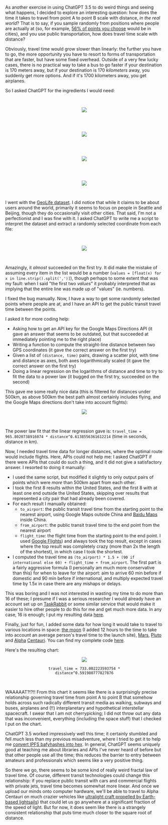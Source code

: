 [category]: <> (General,Fun)
[date]: <> (2023/04/14)
[title]: <> (Travel time ~= 750 * distance ^ 0.6)
[pandoc]: <> (--mathjax)

As another exercise in using ChatGPT 3.5 to do weird things and seeing what happens, I decided to explore an interesting question: how does the time it takes to travel from point A to point B scale with distance, _in the real world_? That is to say, if you sample randomly from positions where people are actually at (so, for example, [56% of points you choose](https://www.worldbank.org/en/topic/urbandevelopment/overview) would be in cities), and you use public transportation, how does travel time scale with distance?

Obviously, travel time would grow slower than linearly: the further you have to go, the more opportunity you have to resort to forms of transportation that are faster, but have some fixed overhead. Outside of a very few lucky cases, there is no practical way to take a bus to go faster if your destination is 170 meters away, but if your destination is 170 _kilometers_ away, you suddenly get more options. And if it's 1700 kilometers away, you get airplanes.

So I asked ChatGPT for the ingredients I would need:

<center><br>

![](../../../../images/traveltime/robot1.png)

</center><br>
<center><br>

![](../../../../images/traveltime/robot2.png)
    
</center><br>
<center><br>
    
![](../../../../images/traveltime/robot3.png)
    
</center><br>
<center><br>

![](../../../../images/traveltime/robot4.png)

</center><br>

I went with the [GeoLife dataset](https://www.microsoft.com/en-us/research/publication/geolife-gps-trajectory-dataset-user-guide/). I did notice that while it claims to be about users around the world, primarily it seems to focus on people in Seattle and Beijing, though they do occasionally visit other cities. That said, I'm not a perfectionist and I was fine with it. I asked ChatGPT to write me a script to interpret the dataset and extract a randomly selected coordinate from each file:

<center><br>

![](../../../../images/traveltime/robot5.png)

</center><br>

Amazingly, it _almost_ succeeded on the first try. It did make the mistake of assuming every item in the list would be a number (`values = [float(x) for x in line.strip().split(',')]`), though perhaps to some extent that was my fault: when I said "the first two _values_" it probably interpreted that as implying that the entire line was made up of "values" (ie. numbers).

I fixed the bug manually. Now, I have a way to get some randomly selected points where people are at, and I have an API to get the public transit travel time between the points.

I asked it for more coding help:

* Asking how to get an API key for the Google Maps Directions API (it gave an answer that seems to be outdated, but that succeeded at immediately pointing me to the right place)
* Writing a function to compute the straight-line distance between two GPS coordinates (it gave the correct answer on the first try)
* Given a list of `(distance, time)` pairs, drawing a scatter plot, with time and distance as axes, both axes logarithmically scaled (it gave the correct answer on the first try)
* Doing a linear regression on the logarithms of distance and time to try to fit the data to a power law (it bugged on the first try, succeeded on the second)

This gave me some really nice data (this is filtered for distances under 500km, as above 500km the best path almost certainly includes flying, and the Google Maps directions don't take into account flights):

<center>

![](../../../../images/traveltime/chart1.png)

</center><br>

The power law fit that the linear regression gave is: `travel_time = 965.8020738916074 * distance^0.6138556361612214` (time in seconds, distance in km).

Now, I needed travel time data for longer distances, where the optimal route would include flights. Here, APIs could not help me: I asked ChatGPT if there were APIs that could do such a thing, and it did not give a satisfactory answer. I resorted to doing it manually:

* I used the same script, but modified it slightly to only output pairs of points which were _more_ than 500km apart from each other.
* I took the first 8 results within the United States, and the first 8 with at least one end outside the United States, skipping over results that represented a city pair that had already been covered.
* For each result I manually obtained:
    * `to_airport`: the public transit travel time from the starting point to the nearest airport, using Google Maps outside China and [Baidu Maps](https://map.baidu.com/) inside China.
    * `from_airport`: the public transit travel time to the end point from the nearest airport
    * `flight_time`: the flight time from the starting point to the end point. I used [Google Flights](https://www.google.com/travel/flights)) and always took the top result, except in cases where the top result was completely crazy (more than 2x the length of the shortest), in which case I took the shortest.
* I computed the travel time as `(to_airport) * 1.5 + (90 if international else 60) + flight_time + from_airport`. The first part is a fairly aggressive formula (I personally am much more conservative than this) for when to leave for the airport: aim to arrive 60 min before if domestic and 90 min before if international, and multiply expected travel time by 1.5x in case there are any mishaps or delays.

This was boring and I was not interested in wasting my time to do more than 16 of these; I presume if I was a serious researcher I would already have an account set up on [TaskRabbit](https://www.taskrabbit.com/) or some similar service that would make it easier to hire other people to do this for me and get much more data. In any case, 16 is enough; I put my resulting data [here](https://vitalik.ca/files/misc_files/travel_time_data_with_flights.csv).

Finally, just for fun, I added some data for how long it would take to travel to various locations in space: [the moon](https://science.howstuffworks.com/how-long-to-moon.htm) (I added 12 hours to the time to take into account an average person's travel time to the launch site), [Mars](https://mars.nasa.gov/mars2020/timeline/cruise/), [Pluto](https://www.universetoday.com/119264/how-long-does-it-take-to-get-to-pluto) and [Alpha](https://www.iflscience.com/a-mission-to-alpha-centauri-within-a-human-lifetime-has-just-become-more-realistic-59960) [Centauri](https://www.technologyreview.com/2018/06/22/142160/this-is-how-many-people-wed-have-to-send-to-proxima-centauri-to-make-sure-someone-actually/). You can find my complete code [here](https://vitalik.ca/files/misc_files/geoanalyze.py).

Here's the resulting chart:

<center>

![](../../../../images/traveltime/chart2.png)
    
<code>travel_time = 733.002223593754 * distance^0.591980777827876</code>

</center><br>

WAAAAAT?!?!! From this chart it seems like there is a surprisingly precise relationship governing travel time from point A to point B that somehow holds across such radically different transit media as walking, subways and buses, airplanes and (!!) interplanetary and hypothetical interstellar spacecraft. I swear that I am not cherrypicking; I did not throw out any data that was inconvenient, everything (including the space stuff) that I checked I put on the chart.

ChatGPT 3.5 worked impressively well this time; it certainly stumbled and fell _much_ less than my previous misadventure, where I tried to get it to help me [convert IPFS bafyhashes into hex](https://vitalik.ca/general/2022/12/06/gpt3.html). In general, ChatGPT seems uniquely good at teaching me about libraries and APIs I've never heard of before but that other people use all the time; this reduces the barrier to entry between amateurs and professionals which seems like a very positive thing.

So there we go, there seems to be some kind of really weird fractal law of travel time. Of course, different transit technologies could change this relationship: if you replace public transit with cars and commercial flights with private jets, travel time becomes somewhat more linear. And once we upload our minds onto computer hardware, we'll be able to travel to Alpha Centauri on much crazier vehicles like [ultralight craft propelled by Earth-based lightsails](https://breakthroughinitiatives.org/initiative/3)) that could let us go anywhere at a significant fraction of the speed of light. But for now, it does seem like there is a strangely consistent relationship that puts time much closer to the square root of distance.
